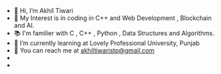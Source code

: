 - 👋 Hi, I’m Akhil Tiwari
- 👀 My Interest is in coding in C++ and Web Development  , Blockchain and AI.
- 📚 I'm familier  with  C , C++ , Python , Data Structures and Algorithms.
- 🌱 I’m currently learning at Lovely Professional University, Punjab
- 📢 You can reach me at akhiltiwaristp@gmail.com
- 
- 

<!---
akhilTiwari03/akhilTiwari03 is a ✨ special ✨ repository because its `README.md` (this file) appears on your GitHub profile.
You can click the Preview link to take a look at your changes.
--->
